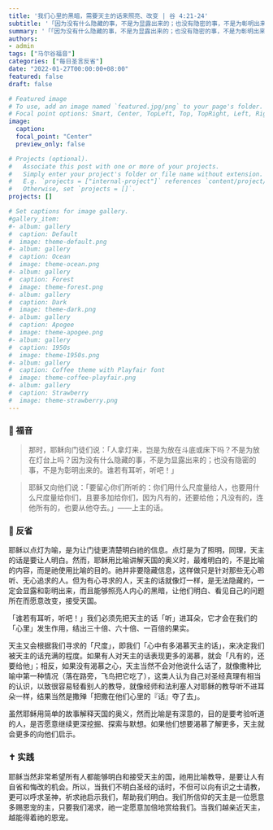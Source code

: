 ```yaml
---
title: '我们心里的黑暗，需要天主的话来照亮、改变 | 谷 4:21-24'
subtitle: '「因为没有什么隐藏的事，不是为显露出来的；也没有隐密的事，不是为彰明出来的。」（谷4:22）'
summary: '「「因为没有什么隐藏的事，不是为显露出来的；也没有隐密的事，不是为彰明出来的。」（谷4:22）'
authors:
- admin
tags: ["马尔谷福音"]
categories: ["每日圣言反省"]
date: "2022-01-27T00:00:00+08:00"
featured: false
draft: false

# Featured image
# To use, add an image named `featured.jpg/png` to your page's folder.
# Focal point options: Smart, Center, TopLeft, Top, TopRight, Left, Right, BottomLeft, Bottom, BottomRight
image:
  caption:
  focal_point: "Center"
  preview_only: false

# Projects (optional).
#   Associate this post with one or more of your projects.
#   Simply enter your project's folder or file name without extension.
#   E.g. `projects = ["internal-project"]` references `content/project/deep-learning/index.md`.
#   Otherwise, set `projects = []`.
projects: []

# Set captions for image gallery.
#gallery_item:
#- album: gallery
#  caption: Default
#  image: theme-default.png
#- album: gallery
#  caption: Ocean
#  image: theme-ocean.png
#- album: gallery
#  caption: Forest
#  image: theme-forest.png
#- album: gallery
#  caption: Dark
#  image: theme-dark.png
#- album: gallery
#  caption: Apogee
#  image: theme-apogee.png
#- album: gallery
#  caption: 1950s
#  image: theme-1950s.png
#- album: gallery
#  caption: Coffee theme with Playfair font
#  image: theme-coffee-playfair.png
#- album: gallery
#  caption: Strawberry
#  image: theme-strawberry.png
---
```


### :love_letter: 福音
> 那时，耶稣向门徒们说：「人拿灯来，岂是为放在斗底或床下吗？不是为放在灯台上吗？因为没有什么隐藏的事，不是为显露出来的；也没有隐密的事，不是为彰明出来的。谁若有耳听，听吧！」

> 耶稣又向他们说：「要留心你们所听的：你们用什么尺度量给人，也要用什么尺度量给你们，且要多加给你们，因为凡有的，还要给他；凡没有的，连他所有的，也要从他夺去。」——上主的话。

### :speech_balloon: 反省
耶稣以点灯为喻，是为让门徒更清楚明白祂的信息。点灯是为了照明，同理，天主的话是要让人明白。然而，耶稣用比喻讲解天国的奥义时，最难明白的，不是比喻的内容，而是祂使用比喻的目的。祂并非要隐藏信息，这样做只是针对那些无心聆听、无心追求的人。但为有心寻求的人，天主的话就像灯一样，是无法隐藏的，一定会显露和彰明出来，而且能够照亮人内心的黑暗，让他们明白、看见自己的问题所在而愿意改变，接受天国。

「谁若有耳听，听吧！」我们必须先把天主的话「听」进耳朵，它才会在我们的「心里」发生作用，结出三十倍、六十倍、一百倍的果实。

天主又会根据我们寻求的「尺度」，即我们「心中有多渴慕天主的话」，来决定我们被天主的话充满的程度。如果有人对天主的话表现更多的渴慕，就会「凡有的，还要给他」；相反，如果没有渴慕之心，天主当然不会对他说什么话了，就像撒种比喻中第一种情况（落在路旁，飞鸟把它吃了），这类人认为自己对圣经真理有相当的认识，以致很容易轻看别人的教导，就像经师和法利塞人对耶稣的教导听不进耳朵一样，结果当然是撒殚「把撒在他们心里的『话』夺了去」。

虽然耶稣用简单的故事解释天国的奥义，然而比喻是有深意的，目的是要考验听道的人，是否愿意继续更深挖掘、探索与默想。如果他们想要渴慕了解更多，天主就会更多的向他们启示。

### :latin_cross: 实践
耶稣当然非常希望所有人都能够明白和接受天主的国，祂用比喻教导，是要让人有自省和悔改的机会。所以，当我们不明白圣经的话时，不但可以向有识之士请教，更可以呼求圣神，祈求祂启示我们，帮助我们明白。我们所信仰的天主是一位愿意多赐恩宠的主，只要我们渴求，祂一定愿意加倍地赏给我们。当我们越亲近天主，越能得着祂的恩宠。
